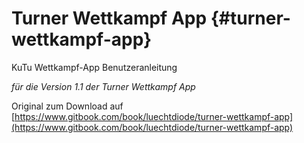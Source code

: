 # Turner Wettkampf App {#turner-wettkampf-app}

KuTu Wettkampf-App Benutzeranleitung

*für die Version 1.1 der Turner Wettkampf App*

Original zum Download auf [https://www.gitbook.com/book/luechtdiode/turner-wettkampf-app](https://www.gitbook.com/book/luechtdiode/turner-wettkampf-app)